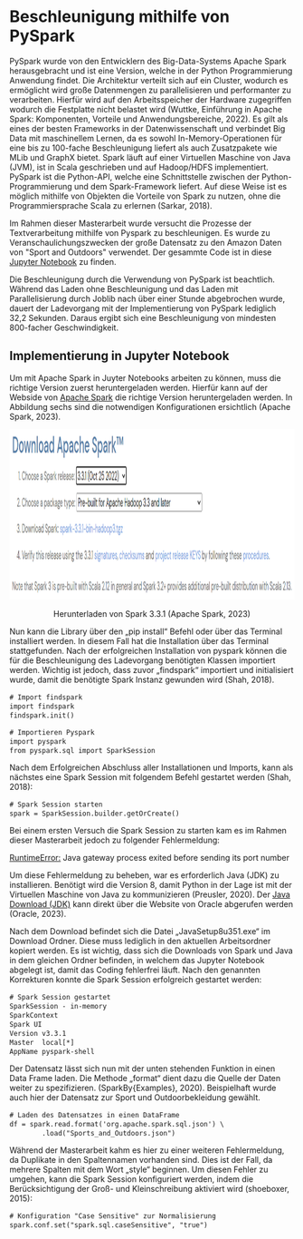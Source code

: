 # Beschleunigung mithilfe von PySpark
PySpark wurde von den Entwicklern des Big-Data-Systems Apache Spark herausgebracht und ist eine Version, welche in der Python Programmierung Anwendung findet. Die Architektur verteilt sich auf ein Cluster, wodurch es ermöglicht wird große Datenmengen zu parallelisieren und performanter zu verarbeiten. Hierfür wird auf den Arbeitsspeicher der Hardware zugegriffen wodurch die Festplatte nicht belastet wird (Wuttke, Einführung in Apache Spark: Komponenten, Vorteile und Anwendungsbereiche, 2022). Es gilt als eines der besten Frameworks in der Datenwissenschaft und verbindet Big Data mit maschinellem Lernen, da es sowohl In-Memory-Operationen für eine bis zu 100-fache Beschleunigung liefert als auch Zusatzpakete wie MLib und GraphX bietet. Spark läuft auf einer Virtuellen Maschine von Java (JVM), ist in Scala geschrieben und auf Hadoop/HDFS implementiert. PySpark ist die Python-API, welche eine Schnittstelle zwischen der Python-Programmierung und dem Spark-Framework liefert. Auf diese Weise ist es möglich mithilfe von Objekten die Vorteile von Spark zu nutzen, ohne die Programmiersprache Scala zu erlernen (Sarkar, 2018).

Im Rahmen dieser Masterarbeit wurde versucht die Prozesse der Textverarbeitung mithilfe von Pyspark zu beschleunigen. Es wurde zu Veranschaulichungszwecken der große Datensatz zu den Amazon Daten von "Sport and Outdoors" verwendet.
Der gesammte Code ist in diese [Jupyter Notebook](Dataanalysis_and_Preperation_Pyspark.jpynb) zu finden.

Die Beschleunigung durch die Verwendung von PySpark ist beachtlich. Während das Laden ohne Beschleunigung und das Laden mit Parallelisierung durch Joblib nach über einer Stunde abgebrochen wurde, dauert der Ladevorgang mit der Implementierung von PySpark lediglich 32,2 Sekunden. Daraus ergibt sich eine Beschleunigung von mindesten 800-facher Geschwindigkeit.


## Implementierung in Jupyter Notebook

Um mit Apache Spark in Juyter Notebooks arbeiten zu können, muss die richtige Version zuerst heruntergeladen werden. Hierfür kann auf der Webside von [Apache Spark](https://spark.apache.org/downloads.html) die richtige Version heruntergeladen werden. In Abbildung sechs sind die notwendigen Konfigurationen ersichtlich (Apache Spark, 2023).

<center><img src="Apache_Download.png" height="300px" width="1100px"/></center>
<p align="center">Herunterladen von Spark 3.3.1 (Apache Spark, 2023)</p>

Nun kann die Library über den „pip install“ Befehl oder über das Terminal installiert werden. In diesem Fall hat die Installation über das Terminal stattgefunden. Nach der erfolgreichen Installation von pyspark können die für die Beschleunigung des Ladevorgang benötigten Klassen importiert werden. Wichtig ist jedoch, dass zuvor „findspark“ importiert und initialisiert wurde, damit die benötigte Spark Instanz gewunden wird (Shah, 2018).

```
# Import findspark
import findspark
findspark.init()
```
```
# Importieren Pyspark
import pyspark
from pyspark.sql import SparkSession
```
Nach dem Erfolgreichen Abschluss aller Installationen und Imports, kann als nächstes eine Spark Session mit folgendem Befehl gestartet werden (Shah, 2018):

```
# Spark Session starten
spark = SparkSession.builder.getOrCreate()
```

Bei einem ersten Versuch die Spark Session zu starten kam es im Rahmen dieser Masterarbeit jedoch zu folgender Fehlermeldung:

<u>RuntimeError:</u>
Java gateway process exited before sending its port number

Um diese Fehlermeldung zu beheben, war es erforderlich Java (JDK) zu installieren. Benötigt wird die Version 8, damit Python in der Lage ist mit der Virtuellen Maschine von Java zu kommunizieren (Preusler, 2020). Der [Java Download (JDK)](https://www.java.com/download/ie_manual.jsp) kann direkt über die Website von Oracle abgerufen werden (Oracle, 2023).

Nach dem Download befindet sich die Datei „JavaSetup8u351.exe“ im Download Ordner. Diese muss lediglich in den aktuellen Arbeitsordner kopiert werden. Es ist wichtig, dass sich die Downloads von Spark und Java in dem gleichen Ordner befinden, in welchem das Jupyter Notebook abgelegt ist, damit das Coding fehlerfrei läuft. Nach den genannten Korrekturen konnte die Spark Session erfolgreich gestartet werden:
```
# Spark Session gestartet
SparkSession - in-memory
SparkContext
Spark UI
Version	v3.3.1
Master	local[*]
AppName	pyspark-shell
```

Der Datensatz lässt sich nun mit der unten stehenden Funktion in einen Data Frame laden. Die Methode „format“ dient dazu die Quelle der Daten weiter zu spezifizieren. (SparkBy{Examples}, 2020). Beispielhaft wurde auch hier der Datensatz zur Sport und Outdoorbekleidung gewählt.
```
# Laden des Datensatzes in einen DataFrame
df = spark.read.format('org.apache.spark.sql.json') \
        .load("Sports_and_Outdoors.json")
```
Während der Masterarbeit kahm es hier zu einer weiteren Fehlermeldung, da Duplikate in den Spaltennamen vorhanden sind. Dies ist der Fall, da mehrere Spalten mit dem Wort „style“ beginnen.
Um diesen Fehler zu umgehen, kann die Spark Session konfiguriert werden, indem die Berücksichtigung der Groß- und Kleinschreibung aktiviert wird (shoeboxer, 2015):

```
# Konfiguration "Case Sensitive" zur Normalisierung
spark.conf.set("spark.sql.caseSensitive", "true")
```
